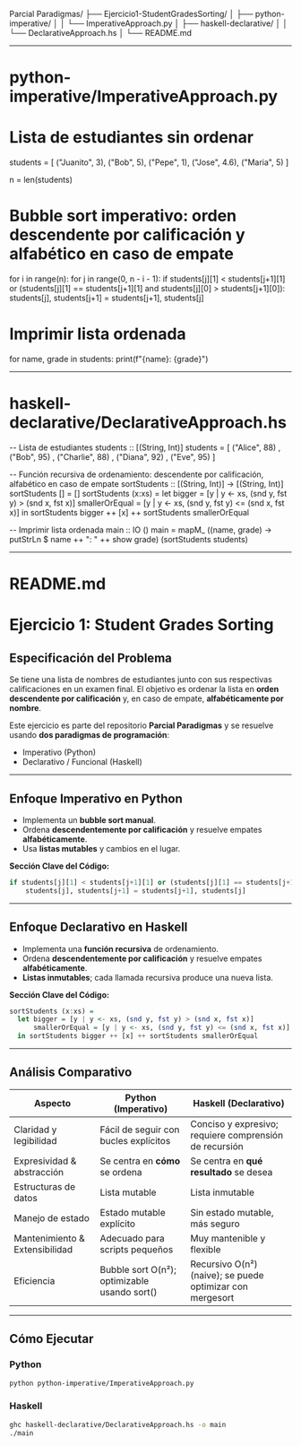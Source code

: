 Parcial Paradigmas/ ├── Ejercicio1-StudentGradesSorting/ │   ├── python-imperative/ │   │   └── ImperativeApproach.py │   ├── haskell-declarative/ │   │   └── DeclarativeApproach.hs │   └── README.md

---

# python-imperative/ImperativeApproach.py

# Lista de estudiantes sin ordenar

students = [ ("Juanito", 3), ("Bob", 5), ("Pepe", 1), ("Jose", 4.6), ("Maria", 5) ]

n = len(students)

# Bubble sort imperativo: orden descendente por calificación y alfabético en caso de empate

for i in range(n): for j in range(0, n - i - 1): if students[j][1] < students[j+1][1] or (students[j][1] == students[j+1][1] and students[j][0] > students[j+1][0]): students[j], students[j+1] = students[j+1], students[j]

# Imprimir lista ordenada

for name, grade in students: print(f"{name}: {grade}")

---

# haskell-declarative/DeclarativeApproach.hs

\-- Lista de estudiantes students :: [(String, Int)] students = [ ("Alice", 88) , ("Bob", 95) , ("Charlie", 88) , ("Diana", 92) , ("Eve", 95) ]

\-- Función recursiva de ordenamiento: descendente por calificación, alfabético en caso de empate sortStudents :: [(String, Int)] -> [(String, Int)] sortStudents [] = [] sortStudents (x\:xs) = let bigger = [y | y <- xs, (snd y, fst y) > (snd x, fst x)] smallerOrEqual = [y | y <- xs, (snd y, fst y) <= (snd x, fst x)] in sortStudents bigger ++ [x] ++ sortStudents smallerOrEqual

\-- Imprimir lista ordenada main :: IO () main = mapM\_ ((name, grade) -> putStrLn \$ name ++ ": " ++ show grade) (sortStudents students)

---

# README.md

# Ejercicio 1: Student Grades Sorting

## Especificación del Problema

Se tiene una lista de nombres de estudiantes junto con sus respectivas calificaciones en un examen final. El objetivo es ordenar la lista en **orden descendente por calificación** y, en caso de empate, **alfabéticamente por nombre**.

Este ejercicio es parte del repositorio **Parcial Paradigmas** y se resuelve usando **dos paradigmas de programación**:

- Imperativo (Python)
- Declarativo / Funcional (Haskell)

---

## Enfoque Imperativo en Python

- Implementa un **bubble sort manual**.
- Ordena **descendentemente por calificación** y resuelve empates **alfabéticamente**.
- Usa **listas mutables** y cambios en el lugar.

**Sección Clave del Código:**

```python
if students[j][1] < students[j+1][1] or (students[j][1] == students[j+1][1] and students[j][0] > students[j+1][0]):
    students[j], students[j+1] = students[j+1], students[j]
```

---

## Enfoque Declarativo en Haskell

- Implementa una **función recursiva** de ordenamiento.
- Ordena **descendentemente por calificación** y resuelve empates **alfabéticamente**.
- **Listas inmutables**; cada llamada recursiva produce una nueva lista.

**Sección Clave del Código:**

```haskell
sortStudents (x:xs) =
  let bigger = [y | y <- xs, (snd y, fst y) > (snd x, fst x)]
      smallerOrEqual = [y | y <- xs, (snd y, fst y) <= (snd x, fst x)]
  in sortStudents bigger ++ [x] ++ sortStudents smallerOrEqual
```

---

## Análisis Comparativo

| Aspecto                        | Python (Imperativo)                          | Haskell (Declarativo)                                     |
| ------------------------------ | -------------------------------------------- | --------------------------------------------------------- |
| Claridad y legibilidad         | Fácil de seguir con bucles explícitos        | Conciso y expresivo; requiere comprensión de recursión    |
| Expresividad & abstracción     | Se centra en **cómo** se ordena              | Se centra en **qué resultado** se desea                   |
| Estructuras de datos           | Lista mutable                                | Lista inmutable                                           |
| Manejo de estado               | Estado mutable explícito                     | Sin estado mutable, más seguro                            |
| Mantenimiento & Extensibilidad | Adecuado para scripts pequeños               | Muy mantenible y flexible                                 |
| Eficiencia                     | Bubble sort O(n²); optimizable usando sort() | Recursivo O(n²) (naive); se puede optimizar con mergesort |

---

## Cómo Ejecutar

### Python

```bash
python python-imperative/ImperativeApproach.py
```

### Haskell

```bash
ghc haskell-declarative/DeclarativeApproach.hs -o main
./main
```

